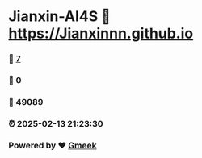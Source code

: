 # Jianxin-AI4S :link: https://Jianxinnn.github.io 
### :page_facing_up: [7](https://Jianxinnn.github.io/tag.html) 
### :speech_balloon: 0 
### :hibiscus: 49089 
### :alarm_clock: 2025-02-13 21:23:30 
### Powered by :heart: [Gmeek](https://github.com/Meekdai/Gmeek)
